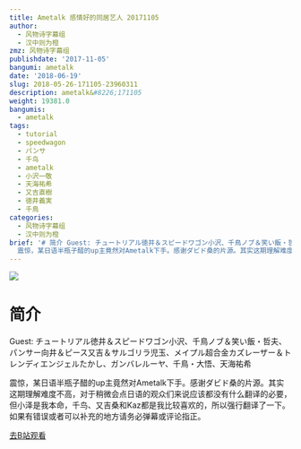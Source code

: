 ```yaml
---
title: Ametalk 感情好的同居艺人 20171105
author:
  - 风物诗字幕组
  - 汉中则为橙
zmz: 风物诗字幕组
publishdate: '2017-11-05'
bangumi: ametalk
date: '2018-06-19'
slug: 2018-05-26-171105-23960311
description: ametalk&#8226;171105
weight: 19381.0
bangumis:
  - ametalk
tags:
  - tutorial
  - speedwagon
  - パンサ
  - 千鸟
  - ametalk
  - 小沢一敬
  - 天海祐希
  - 又吉直樹
  - 徳井義実
  - 千鳥
categories:
  - 风物诗字幕组
  - 汉中则为橙
brief: '# 简介 Guest: チュートリアル徳井＆スピードワゴン小沢、千鳥ノブ＆笑い飯・哲夫、パンサー向井＆ピース又吉＆サルゴリラ児玉、メイプル超合金カズレーザー＆トレンディエンジェルたかし、ガンバレルーヤ、千鳥・大悟、天海祐希
  震惊，某日语半瓶子醋的up主竟然对Ametalk下手。感谢ダビド桑的片源。其实这期理解难度不高，对于稍微会点日语的观众们来说应该都没有什么翻译的必要，但小泽是我本命，千鸟、又吉桑和Kaz都是我比较喜欢的，所以强行翻译了一下。如果有错误或者可以补充的地方请务必弹幕或评论指正。'
---
```

![](https://i.imgur.com/fhuDMQ7.jpg)
# 简介  
Guest: チュートリアル徳井＆スピードワゴン小沢、千鳥ノブ＆笑い飯・哲夫、パンサー向井＆ピース又吉＆サルゴリラ児玉、メイプル超合金カズレーザー＆トレンディエンジェルたかし、ガンバレルーヤ、千鳥・大悟、天海祐希

震惊，某日语半瓶子醋的up主竟然对Ametalk下手。感谢ダビド桑的片源。其实这期理解难度不高，对于稍微会点日语的观众们来说应该都没有什么翻译的必要，但小泽是我本命，千鸟、又吉桑和Kaz都是我比较喜欢的，所以强行翻译了一下。如果有错误或者可以补充的地方请务必弹幕或评论指正。  

[去B站观看](https://www.bilibili.com/video/av23960311/)
 
